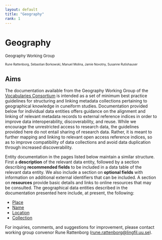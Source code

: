 ```yaml
---
layout: default
title: "Geography"
rank: 1
---
```

# Geography
<font size=2>Geography Working Group</font>

<font size=1>Rune Rattenborg, Sebastian Borkowski, Manuel Molina, Jamie Novotny, Susanne Rutishauser</font>

## Aims
The documentation available from the Geography Working Group of the [Vocabularies Consortium](./index.md) is intended as a set of minimum best practice guidelines for structuring and linking metadata collections pertaining to geographical knowledge in cuneiform studies. Documentation provided below for individual data entities offers guidance on the alignment and linking of relevant metadata records to external reference indices in order to improve data interoperability, discoverability, and reuse. While we encourage the unrestricted access to research data, the guidelines provided here do not entail sharing of research data. Rather, it is meant to further mapping and linking to relevant open access reference indices, so as to improve compatibility of data collections and avoid data duplication through increased discoverability.

Entity documentation in the pages listed below maintain a similar structure. First a **description** of the relevant data entity, followed by a section describing **recommended fields** to be included in a data table of the relevant data entity. We also include a section on **optional fields** with information on additional external identifiers that can be included. A section on **resources** provide basic details and links to online resources that may be consulted. The geographical data entities described in the documentation presented here include, at present, the following:

* [Place](./geography_place.md)
* [Name](./geography_name.md)
* [Location](./geography_location.md)
* [Collection](./geography_region.md)

For inquiries, comments, and suggestions for improvement, please contact working group convenor Rune Rattenborg ([rune.rattenborg@lingfil.uu.se](rune.rattenborg@lingfil.uu.se)).